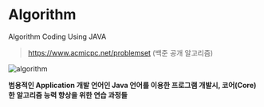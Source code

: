 # Algorithm
Algorithm Coding Using JAVA

> https://www.acmicpc.net/problemset  (백준 공개 알고리즘)

![algorithm](https://user-images.githubusercontent.com/44318904/52165565-d87fed80-2745-11e9-988c-2d00ccaec73d.gif)

**범용적인 Application 개발 언어인 Java 언어를 이용한 프로그램 개발시, 코어(Core)한 알고리즘 능력 향상을 위한 연습 과정들**

